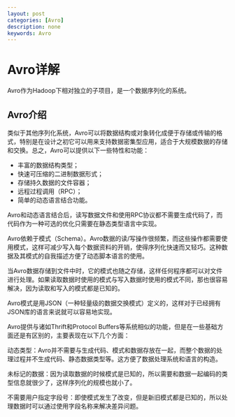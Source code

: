 ```yaml
---
layout: post
categories: [Avro]
description: none
keywords: Avro
---
```

# Avro详解
Avro作为Hadoop下相对独立的子项目，是一个数据序列化的系统。

## Avro介绍
类似于其他序列化系统，Avro可以将数据结构或对象转化成便于存储或传输的格式，特别是在设计之初它可以用来支持数据密集型应用，适合于大规模数据的存储和交换。总之，Avro可以提供以下一些特性和功能：
- 丰富的数据结构类型；
- 快速可压缩的二进制数据形式；
- 存储持久数据的文件容器；
- 远程过程调用（RPC）；
- 简单的动态语言结合功能。

Avro和动态语言结合后，读写数据文件和使用RPC协议都不需要生成代码了，而代码作为一种可选的优化只需要在静态类型语言中实现。

Avro依赖于模式（Schema）。Avro数据的读/写操作很频繁，而这些操作都需要使用模式，这样可减少写入每个数据资料的开销，使得序列化快速而又轻巧。这种数据及其模式的自我描述方便了动态脚本语言的使用。

当Avro数据存储到文件中时，它的模式也随之存储，这样任何程序都可以对文件进行处理。如果读取数据时使用的模式与写入数据时使用的模式不同，那也很容易解决，因为读取和写入的模式都是已知的。

Avro模式是用JSON（一种轻量级的数据交换模式）定义的，这样对于已经拥有JSON库的语言来说就可以容易地实现。

Avro提供与诸如Thrift和Protocol Buffers等系统相似的功能，但是在一些基础方面还是有区别的，主要表现在以下几个方面：

动态类型：Avro并不需要与生成代码、模式和数据存放在一起，而整个数据的处理过程并不生成代码、静态数据类型等。这方便了数据处理系统和语言的构造。

未标记的数据：因为读取数据的时候模式是已知的，所以需要和数据一起编码的类型信息就很少了，这样序列化的规模也就小了。

不需要用户指定字段号：即使模式发生了改变，但是新旧模式都是已知的，所以处理数据时可以通过使用字段名称来解决差异问题。













